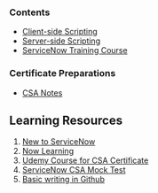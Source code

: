 <!-- <div align="center">
  <h1>ServiceNow Dev (San Diego Version)</h1>
  <img height="100" width="200" src="https://i.itworldcanada.com/wp-content/uploads/2022/04/ServiceNow_logo_registered_april_28_2020.jpeg">
</div> -->

### Contents
* [Client-side Scripting](client-side-scripting.md)
* [Server-side Scripting](server-side-scripting.md)
* [ServiceNow Training Course](training-course.md)




### Certificate Preparations
* [CSA Notes](csa-notes.md)


## Learning Resources

1. [New to ServiceNow](https://developer.servicenow.com/dev.do#!/learn/learning-plans/sandiego/new_to_servicenow)
2. [Now Learning](https://nowlearning.servicenow.com/)
3. [Udemy Course for CSA Certificate](https://www.udemy.com/course/servicenow-certified-system-administrator-csa-certification/)
4. [ServiceNow CSA Mock Test](https://curtislane.github.io/ServiceNowCSAQuiz/)
5. [Basic writing in Github](https://docs.github.com/en/get-started/writing-on-github/getting-started-with-writing-and-formatting-on-github/basic-writing-and-formatting-syntax#links)
